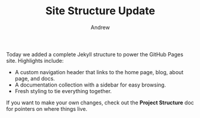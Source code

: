 ﻿---
title: Site Structure Update
author: Andrew
excerpt: A tour of the new layouts, navigation, and documentation sections we just added.
tags: [release-notes, documentation]
---
Today we added a complete Jekyll structure to power the GitHub Pages site. Highlights include:

- A custom navigation header that links to the home page, blog, about page, and docs.
- A documentation collection with a sidebar for easy browsing.
- Fresh styling to tie everything together.

If you want to make your own changes, check out the **Project Structure** doc for pointers on where things live.

